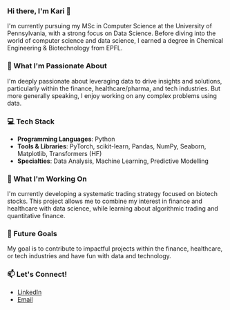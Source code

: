 ### Hi there, I'm Kari 👋

I'm currently pursuing my MSc in Computer Science at the University of Pennsylvania, with a strong focus on Data Science. Before diving into the world of computer science and data science, I earned a degree in Chemical Engineering & Biotechnology from EPFL.

### 🚀 What I'm Passionate About

I'm deeply passionate about leveraging data to drive insights and solutions, particularly within the finance, healthcare/pharma, and tech industries. But more generally speaking, I enjoy working on any complex problems using data.

### 💻 Tech Stack

- **Programming Languages**: Python
- **Tools & Libraries**: PyTorch, scikit-learn, Pandas, NumPy, Seaborn, Matplotlib, Transformers (HF)
- **Specialties**: Data Analysis, Machine Learning, Predictive Modelling

### 🎯 What I'm Working On

I'm currently developing a systematic trading strategy focused on biotech stocks. This project allows me to combine my interest in finance and healthcare with data science, while learning about algorithmic trading and quantitative finance.

### 🌱 Future Goals

My goal is to contribute to impactful projects within the finance, healthcare, or tech industries and have fun with data and technology.

### 📫 Let's Connect!

- [LinkedIn](https://www.linkedin.com/in/kariadourian/)
- [Email](mailto:kariad@seas.upenn.edu)

<!---
adourian/adourian is a ✨ special ✨ repository because its `README.md` (this file) appears on your GitHub profile.
You can click the Preview link to take a look at your changes.
--->
